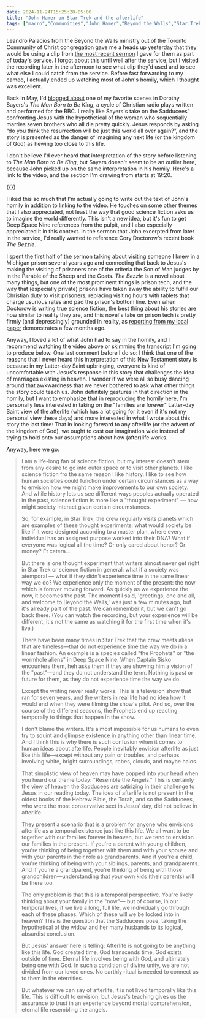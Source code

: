 ```yaml
---
date: 2024-11-24T15:25:28-05:00
title: "John Hamer on Star Trek and the afterlife"
tags: ["macro","Communities","John Hamer","Beyond the Walls","Star Trek","science fiction","The Man Born to Be King","Dorothy Sayers","kingdom of God","Mormonism","Deep Space Nine","The Bezzle","Cory Doctorow","Sheep and Goats"]
---
```

Leandro Palacios from the Beyond the Walls ministry out of the Toronto Community of Christ congregation gave me a heads up yesterday that they would be using a clip from [the most recent sermon](https://spencergreenhalgh.com/communities/text-for-todays-sheep-and-goats-sermon/) I gave for them as part of today's service. I forgot about this until well after the service, but I visited the recording later in the afternoon to see what clip they'd used and to see what else I could catch from the service. Before fast forwarding to my cameo, I actually ended up watching most of John's homily, which I thought was excellent. 

Back in May, I'd [blogged about](https://spencergreenhalgh.com/communities/the-difficulty-of-imagining-the-kingdom-of-god/) one of my favorite scenes in Dorothy Sayers's *The Man Born to Be King*, a cycle of Christian radio plays written and performed for the BBC. I really like Sayers's take on the Sadducees' confronting Jesus with the hypothetical of the woman who sequentially marries seven brothers who all die pretty quickly. Jesus responds by asking “do you think the resurrection will be just this world all over again?”, and the story is presented as the danger of imagining any next life (or the kingdom of God) as hewing too close to this life.

I don't believe I'd ever heard that interpretation of the story before listening to *The Man Born to Be King*, but Sayers doesn't seem to be an outlier here, because John picked up on the same interpretation in his homily. Here's a link to the video, and the section I'm drawing from starts at 19:20.

{{<youtube id="eRqM8MPEfOo">}}

I liked this so much that I'm actually going to write out the text of John's homily in addition to linking to the video. He touches on some other themes that I also appreciated, not least the way that good science fiction asks us to imagine the world differently. This isn't a new idea, but it's fun to get Deep Space Nine references from the pulpit, and I also especially appreciated it in this context. In the sermon that John excerpted from later in the service, I'd really wanted to reference Cory Doctorow's recent book *The Bezzle*. 

I spent the first half of the sermon talking about visiting someone I knew in a Michigan prison several years ago and connecting that back to Jesus's making the visiting of prisoners one of the criteria the Son of Man judges by in the Parable of the Sheep and the Goats. *The Bezzle* is a novel about many things, but one of the most prominent things is prison tech, and the way that (especially private) prisons have taken away the ability to fulfill our Christian duty to visit prisoners, replacing visiting hours with tablets that charge usurious rates and pad the prison's bottom line. Even when Doctorow is writing true science fiction, the best thing about his stories are how similar to reality they are, and this novel's take on prison tech is pretty firmly (and depressingly) grounded in reality, as [reporting from my local paper](https://spencergreenhalgh.com/communities/2024-08-22-the-state/) demonstrates a few months ago.

Anyway, I loved a lot of what John had to say in the homily, and I recommend watching the video above or skimming the transcript I'm going to produce below. One last comment before I do so: I think that one of the reasons that I never heard this interpretation of this New Testament story is because in my Latter-day Saint upbringing, everyone is kind of uncomfortable with Jesus's response in this story that challenges the idea of marriages existing in heaven. I wonder if we were all so busy dancing around that awkwardness that we never bothered to ask what other things the story could teach us. John definitely gestures in that direction in the homily, but I want to emphasize that in reproducing the homily here, I'm personally less interested in taking on the "families are forever" Latter-day Saint view of the afterlife (which has a lot going for it even if it's not my personal view these days) and more interested in what I wrote about this story the last time: That in looking forward to any afterlife (or the advent of the kingdom of God), we ought to cast our imagination wide instead of trying to hold onto our assumptions about how (after)life works. 

Anyway, here we go:

> I am a life-long fan of science fiction, but my interest doesn't stem from any desire to go into outer space or to visit other planets. I like science fiction fro the same reason I like history. I like to see how human societies could function under certain circumstances as a way to envision how we might make improvements to our own society.  And while history lets us see different ways peoples actually operated in the past, science fiction is more like a "thought experiment" — how might society interact given certain circumstances.
> 
> So, for example, in Star Trek, the crew regularly visits planets which are examples of these thought experiments: what would society be like if it were designed according to a master plan, where every individual has an assigned purpose worked into their DNA? What if everyone was logical all the time? Or only cared about honor? Or money? Et cetera...
> 
> But there is one thought experiment that writers almost never get right in Star Trek or science fiction in general: what if a society was atemporal — what if they didn't experience time in the same linear way we do? We experience only the moment of the present: the now which is forever moving forward. As quickly as we experience the now, it becomes the past. The moment I said, 'greetings, one and all, and welcome to Beyond the Walls,' was just a few minutes ago, but it's already part of the past. We can remember it, but we can't go back there. (You can watch the recording, but your experience will be different; it's not the same as watching it for the first time when it's live.)
> 
> There have been many times in Star Trek that the crew meets aliens that are timeless—that do not experience time the way we do in a linear fashion. An example is a species called "the Prophets" or "the wormhole aliens" in Deep Space Nine. When Captain Sisko encounters them, heh asks them if they are showing him a vision of the "past"—and they do not understand the term. Nothing is past or future for them, as they do not experience time the way we do.
>
> Except the writing never really works. This is a television show that ran for seven years, and the writers in real life had no idea how it would end when they were filming the show's pilot. And so, over the course of the different seasons, the Prophets end up reacting temporally to things that happen in the show. 
> 
> I don't blame the writers. It's almost impossible for us humans to even try to squint and glimpse existence in anything other than linear time. And I think this is why there is such confusion when it comes to human ideas about afterlife. People inevitably envision afterlife as just like this life—except without any pain or troubles, and perhaps involving white, bright surroundings, robes, clouds, and maybe halos. 
> 
> That simplistic view of heaven may have popped into your head when you heard our theme today: "Resemble the Angels." This is certainly the view of heaven the Sadducees are satirizing in their challenge to Jesus in our reading today. The idea of afterlife is not present in the oldest books of the Hebrew Bible, the Torah, and so the Sadducees, who were the most conservative sect in Jesus' day, did not believe in afterlife. 
> 
> They present a scenario that is a problem for anyone who envisions afterlife as a temporal existence just like this life. We all want to be together with our families forever in heaven, but we tend to envision our families in the present. If you're a parent with young children, you're thinking of being together with them and with your spouse and with your parents in their role as grandparents. And if you're a child, you're thinking of being with your siblings, parents, and grandparents. And if you're a grandparent, you're thinking of being with those grandchildren—understanding that your own kids (their parents) will be there too. 
> 
> The only problem is that this is a temporal perspective. You're likely thinking about your family in the "now"— but of course, in our temporal lives, if we live a long, full life, we individually go through each of these phases. Which of these will we be locked into in heaven?  This is the question that the Sadducees pose, taking the hypothetical of the widow and her many husbands to its logical, absurdist conclusion. 
> 
> But Jesus' answer here is telling: Afterlife is not going to be anything like this life. God created time, God transcends time, God exists outside of time. Eternal life involves being with God, and ultimately being one with God. In such a condition of divine unity, we are not divided from our loved ones. No earthly ritual is needed to connect us to them in the eternities. 
> 
> But whatever we can say of afterlife, it is not lived temporally like this life. This is difficult to envision, but Jesus's teaching gives us the assurance to trust in an experience beyond mortal comprehension, eternal life resembling the angels.